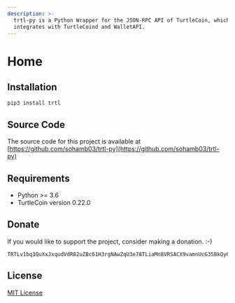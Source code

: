 ```yaml
---
description: >-
  trtl-py is a Python Wrapper for the JSON-RPC API of TurtleCoin, which
  integrates with TurtleCoind and WalletAPI.
---
```


# Home

## Installation

```text
pip3 install trtl
```

## Source Code

The source code for this project is available at [https://github.com/sohamb03/trtl-py](https://github.com/sohamb03/trtl-py)

## Requirements

* Python &gt;= 3.6 
* TurtleCoin version 0.22.0

## Donate

If you would like to support the project, consider making a donation. :-\)

```text
TRTLv1bq3QuXxJxqudVdR82uZBc61H3rgNAwZqU3e78TLiaMn8VRSACX9vamnUcG35BkQy6VfwUy5CsV9YNomioPGGyVhHH4DMc
```

## License

[MIT License](https://github.com/sohamb03/trtl-py/blob/master/LICENSE)

